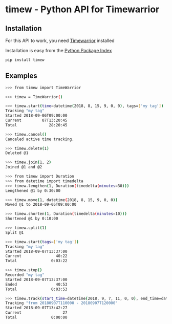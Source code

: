 # timew - Python API for Timewarrior #

## Installation ##

For this API to work, you need [Timewarrior](https://taskwarrior.org/docs/timewarrior/download.html) installed

Installation is easy from the [Python Package Index](https://pypi.org/project/timew/)

```bash
pip install timew
```

## Examples ##

```bash
>>> from timew import TimeWarrior

>>> timew = TimeWarrior()

>>> timew.start(time=datetime(2018, 8, 15, 9, 0, 0), tags=['my tag'])
Tracking "my tag"
Started 2018-09-06T09:00:00
Current         07T13:20:45
Total              28:20:45

>>> timew.cancel()
Canceled active time tracking.

>>> timew.delete(1)
Deleted @1

>>> timew.join(1, 2)
Joined @1 and @2

>>> from timew import Duration
>>> from datetime import timedelta
>>> timew.lengthen(1, Duration(timedelta(minutes=30)))
Lengthened @1 by 0:30:00

>>> timew.move(1, datetime(2018, 8, 15, 9, 0, 0))
Moved @1 to 2018-09-05T09:00:00

>>> timew.shorten(1, Duration(timedelta(minutes=10)))
Shortened @1 by 0:10:00

>>> timew.split(1)
Split @1

>>> timew.start(tags=['my tag'])
Tracking "my tag"
Started 2018-09-07T13:37:00
Current               40:22
Total               0:03:22

>>> timew.stop()
Recorded "my tag"
Started 2018-09-07T13:37:00
Ended                 40:53
Total               0:03:53

>>> timew.track(start_time=datetime(2018, 9, 7, 11, 0, 0), end_time=datetime(2018, 9, 7, 12, 0, 0))
Tracking "from 20180907T110000 - 20180907T120000"
Started 2018-09-07T13:42:27
Current                  27
Total               0:00:00
```
